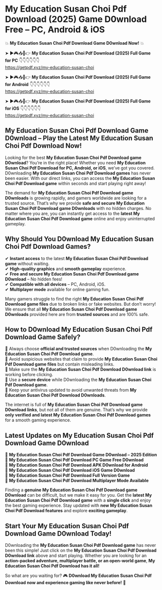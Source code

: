 # My Education Susan Choi Pdf Download (2025) Game D0wnload Free – PC, Android & iOS

💥 **My Education Susan Choi Pdf Download Game D0wnload Now!** 💥  

➤ ►🎮📥📱👉 **My Education Susan Choi Pdf Download (2025) Full Game for PC** 👇👇👇👇👇👇  
https://getpdf.xyz/my-education-susan-choi  

➤ ►🎮📥📱👉 **My Education Susan Choi Pdf Download (2025) Full Game for Android** 👇👇👇👇👇👇  
https://getpdf.xyz/my-education-susan-choi  

➤ ►🎮📥📱👉 **My Education Susan Choi Pdf Download (2025) Full Game for iOS** 👇👇👇👇👇👇  
https://getpdf.xyz/my-education-susan-choi  

## My Education Susan Choi Pdf Download Game D0wnload – Play the Latest My Education Susan Choi Pdf Download Now!

Looking for the best **My Education Susan Choi Pdf Download game D0wnload**? You’re in the right place! Whether you need **My Education Susan Choi Pdf Download for PC, Android, or iOS**, we’ve got you covered. D0wnloading **My Education Susan Choi Pdf Download games** has never been easier. With our direct links, you can access the **My Education Susan Choi Pdf Download game** within seconds and start playing right away!  

The demand for **My Education Susan Choi Pdf Download game D0wnloads** is growing rapidly, and gamers worldwide are looking for a trusted source. That’s why we provide **safe and secure My Education Susan Choi Pdf Download game D0wnloads** with no hidden charges. No matter where you are, you can instantly get access to the **latest My Education Susan Choi Pdf Download game** online and enjoy uninterrupted gameplay.  

## **Why Should You D0wnload My Education Susan Choi Pdf Download Games?**  

✔ **Instant access** to the latest **My Education Susan Choi Pdf Download game** without waiting.  
✔ **High-quality graphics** and **smooth gameplay** experience.  
✔ **Free and secure My Education Susan Choi Pdf Download game D0wnload** – No hidden fees!  
✔ **Compatible with all devices** – PC, Android, iOS.  
✔ **Multiplayer mode** available for online gaming fun.  

Many gamers struggle to find the right **My Education Susan Choi Pdf Download game files** due to broken links or fake websites. But don’t worry! We ensure that all **My Education Susan Choi Pdf Download game D0wnloads** provided here are from **trusted sources** and are 100% safe.  

## **How to D0wnload My Education Susan Choi Pdf Download Game Safely?**  

📌 Always choose **official and trusted sources** when D0wnloading the **My Education Susan Choi Pdf Download game**.  
📌 Avoid suspicious websites that claim to provide **My Education Susan Choi Pdf Download game files** but contain misleading links.  
📌 Make sure the **My Education Susan Choi Pdf Download D0wnload link** is working before clicking.  
📌 Use a **secure device** while D0wnloading the **My Education Susan Choi Pdf Download game**.  
📌 Keep your antivirus updated to avoid unwanted threats from **My Education Susan Choi Pdf Download D0wnloads**.  

The internet is full of **My Education Susan Choi Pdf Download game D0wnload links**, but not all of them are genuine. That’s why we provide **only verified and latest My Education Susan Choi Pdf Download games** for a smooth gaming experience.  

## **Latest Updates on My Education Susan Choi Pdf Download Game D0wnload**  

🔹 **My Education Susan Choi Pdf Download Game D0wnload – 2025 Edition**  
🔹 **My Education Susan Choi Pdf Download PC Game Free D0wnload**  
🔹 **My Education Susan Choi Pdf Download APK D0wnload for Android**  
🔹 **My Education Susan Choi Pdf Download iOS Game D0wnload**  
🔹 **My Education Susan Choi Pdf Download Full Version Game**  
🔹 **My Education Susan Choi Pdf Download Multiplayer Mode Available**  

Finding a **genuine My Education Susan Choi Pdf Download game D0wnload** can be difficult, but we make it easy for you. Get the **latest My Education Susan Choi Pdf Download game** with a **single click** and enjoy the best gaming experience. Stay updated with **new My Education Susan Choi Pdf Download features** and explore **exciting gameplay**.  

## **Start Your My Education Susan Choi Pdf Download Game D0wnload Today!**  

D0wnloading the **My Education Susan Choi Pdf Download game** has never been this simple! Just click on the **My Education Susan Choi Pdf Download D0wnload link** above and start playing. Whether you are looking for an **action-packed adventure, multiplayer battle, or an open-world game**, **My Education Susan Choi Pdf Download has it all!**  

So what are you waiting for? 🎮 **D0wnload My Education Susan Choi Pdf Download now and experience gaming like never before!** 🚀  